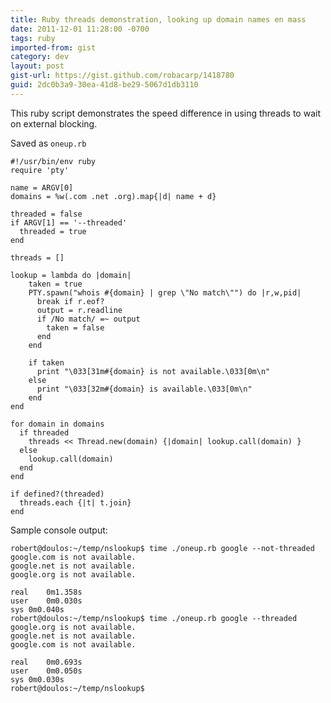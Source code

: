 ```yaml
---
title: Ruby threads demonstration, looking up domain names en mass
date: 2011-12-01 11:28:00 -0700
tags: ruby
imported-from: gist
category: dev
layout: post
gist-url: https://gist.github.com/robacarp/1418780
guid: 2dc0b3a9-30ea-41d8-be29-5067d1db3110
---
```


This ruby script demonstrates the speed difference in using threads to wait on external blocking.

Saved as `oneup.rb`

    #!/usr/bin/env ruby
    require 'pty'

    name = ARGV[0]
    domains = %w(.com .net .org).map{|d| name + d}

    threaded = false
    if ARGV[1] == '--threaded'
      threaded = true
    end

    threads = []

    lookup = lambda do |domain|
        taken = true
        PTY.spawn("whois #{domain} | grep \"No match\"") do |r,w,pid|
          break if r.eof?
          output = r.readline
          if /No match/ =~ output
            taken = false
          end 
        end 

        if taken
          print "\033[31m#{domain} is not available.\033[0m\n"
        else
          print "\033[32m#{domain} is available.\033[0m\n"
        end 
    end

    for domain in domains
      if threaded
        threads << Thread.new(domain) {|domain| lookup.call(domain) }
      else
        lookup.call(domain)
      end 
    end

    if defined?(threaded)
      threads.each {|t| t.join}
    end

Sample console output:

    robert@doulos:~/temp/nslookup$ time ./oneup.rb google --not-threaded
    google.com is not available.
    google.net is not available.
    google.org is not available.

    real	0m1.358s
    user	0m0.030s
    sys	0m0.040s
    robert@doulos:~/temp/nslookup$ time ./oneup.rb google --threaded
    google.org is not available.
    google.net is not available.
    google.com is not available.

    real	0m0.693s
    user	0m0.050s
    sys	0m0.030s
    robert@doulos:~/temp/nslookup$ 
